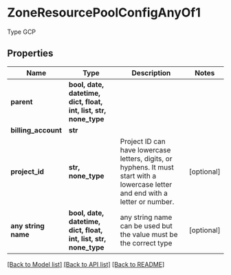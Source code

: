 # ZoneResourcePoolConfigAnyOf1

Type GCP

## Properties
Name | Type | Description | Notes
------------ | ------------- | ------------- | -------------
**parent** | **bool, date, datetime, dict, float, int, list, str, none_type** |  | 
**billing_account** | **str** |  | 
**project_id** | **str, none_type** | Project ID can have lowercase letters, digits, or hyphens. It must start with a lowercase letter and end with a letter or number.  | [optional] 
**any string name** | **bool, date, datetime, dict, float, int, list, str, none_type** | any string name can be used but the value must be the correct type | [optional]

[[Back to Model list]](../README.md#documentation-for-models) [[Back to API list]](../README.md#documentation-for-api-endpoints) [[Back to README]](../README.md)


